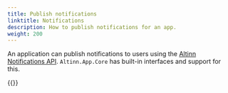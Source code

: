 ```yaml
---
title: Publish notifications
linktitle: Notifications
description: How to publish notifications for an app.
weight: 200
---
```


An application can publish notifications to users using the [Altinn Notifications API](/notifications).
`Altinn.App.Core` has built-in interfaces and support for this.

{{<children />}}
